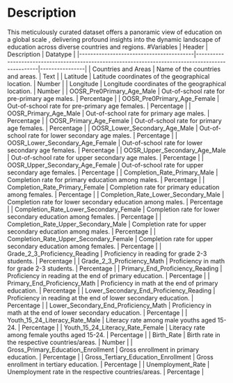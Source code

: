 # Description                                                                                                                            
This meticulously curated dataset offers a panoramic view of education on a global scale , delivering profound insights into the dynamic landscape of education across diverse countries and regions. 
#Variables
| Header                                  | Description                                                                                       | Datatype       |
|-----------------------------------------|---------------------------------------------------------------------------------------------------|----------------|
| Countries and Areas                     | Name of the countries and areas.                                                                  | Text           |
| Latitude                                | Latitude coordinates of the geographical location.                                                | Number         |
| Longitude                               | Longitude coordinates of the geographical location.                                               | Number         |
| OOSR_Pre0Primary_Age_Male               | Out-of-school rate for pre-primary age males.                                                     | Percentage     |
| OOSR_Pre0Primary_Age_Female             | Out-of-school rate for pre-primary age females.                                                   | Percentage     |
| OOSR_Primary_Age_Male                   | Out-of-school rate for primary age males.                                                         | Percentage     |
| OOSR_Primary_Age_Female                 | Out-of-school rate for primary age females.                                                       | Percentage     |
| OOSR_Lower_Secondary_Age_Male           | Out-of-school rate for lower secondary age males.                                                 | Percentage     |
| OOSR_Lower_Secondary_Age_Female         | Out-of-school rate for lower secondary age females.                                               | Percentage     |
| OOSR_Upper_Secondary_Age_Male           | Out-of-school rate for upper secondary age males.                                                 | Percentage     |
| OOSR_Upper_Secondary_Age_Female         | Out-of-school rate for upper secondary age females.                                               | Percentage     |
| Completion_Rate_Primary_Male            | Completion rate for primary education among males.                                                | Percentage     |
| Completion_Rate_Primary_Female          | Completion rate for primary education among females.                                              | Percentage     |
| Completion_Rate_Lower_Secondary_Male    | Completion rate for lower secondary education among males.                                        | Percentage     |
| Completion_Rate_Lower_Secondary_Female  | Completion rate for lower secondary education among females.                                      | Percentage     |
| Completion_Rate_Upper_Secondary_Male    | Completion rate for upper secondary education among males.                                        | Percentage     |
| Completion_Rate_Upper_Secondary_Female  | Completion rate for upper secondary education among females.                                      | Percentage     |
| Grade_2_3_Proficiency_Reading           | Proficiency in reading for grade 2-3 students.                                                     | Percentage     |
| Grade_2_3_Proficiency_Math              | Proficiency in math for grade 2-3 students.                                                       | Percentage     |
| Primary_End_Proficiency_Reading         | Proficiency in reading at the end of primary education.                                           | Percentage     |
| Primary_End_Proficiency_Math            | Proficiency in math at the end of primary education.                                              | Percentage     |
| Lower_Secondary_End_Proficiency_Reading | Proficiency in reading at the end of lower secondary education.                                   | Percentage     |
| Lower_Secondary_End_Proficiency_Math    | Proficiency in math at the end of lower secondary education.                                      | Percentage     |
| Youth_15_24_Literacy_Rate_Male          | Literacy rate among male youths aged 15-24.                                                       | Percentage     |
| Youth_15_24_Literacy_Rate_Female        | Literacy rate among female youths aged 15-24.                                                     | Percentage     |
| Birth_Rate                              | Birth rate in the respective countries/areas.                                                     | Number         |
| Gross_Primary_Education_Enrollment      | Gross enrollment in primary education.                                                            | Percentage     |
| Gross_Tertiary_Education_Enrollment     | Gross enrollment in tertiary education.                                                           | Percentage     |
| Unemployment_Rate                       | Unemployment rate in the respective countries/areas.                                              | Percentage     |
